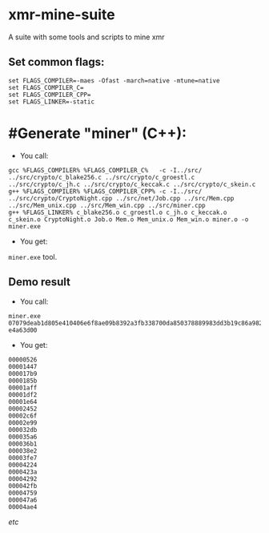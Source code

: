 # xmr-mine-suite
A suite with some tools and scripts to mine xmr

## Set common flags:

```
set FLAGS_COMPILER=-maes -Ofast -march=native -mtune=native
set FLAGS_COMPILER_C=
set FLAGS_COMPILER_CPP=
set FLAGS_LINKER=-static
```

# #Generate "miner" (C++):

* You call:

```
gcc %FLAGS_COMPILER% %FLAGS_COMPILER_C%   -c -I../src/ ../src/crypto/c_blake256.c ../src/crypto/c_groestl.c ../src/crypto/c_jh.c ../src/crypto/c_keccak.c ../src/crypto/c_skein.c
g++ %FLAGS_COMPILER% %FLAGS_COMPILER_CPP% -c -I../src/ ../src/crypto/CryptoNight.cpp ../src/net/Job.cpp ../src/Mem.cpp ../src/Mem_unix.cpp ../src/Mem_win.cpp ../src/miner.cpp
g++ %FLAGS_LINKER% c_blake256.o c_groestl.o c_jh.o c_keccak.o c_skein.o CryptoNight.o Job.o Mem.o Mem_unix.o Mem_win.o miner.o -o miner.exe
```

* You get:

`miner.exe` tool.

## Demo result

* You call:

```
miner.exe 07079deab1d805e410406e6f8ae09b8392a3fb338700da850378889983dd3b19c86a9822219cfc0000000047fe7a15a44870c21862e6e96eab0208ce79a8f5bff4cd2469dc94ccdbe6485b02 e4a63d00
```

* You get:

```
00000526
00001447
000017b9
0000185b
00001aff
00001df2
00001e64
00002452
00002c6f
00002e99
000032db
000035a6
000036b1
000038e2
00003fe7
00004224
0000423a
00004292
000042fb
00004759
000047a6
00004ae4
```
*etc*

